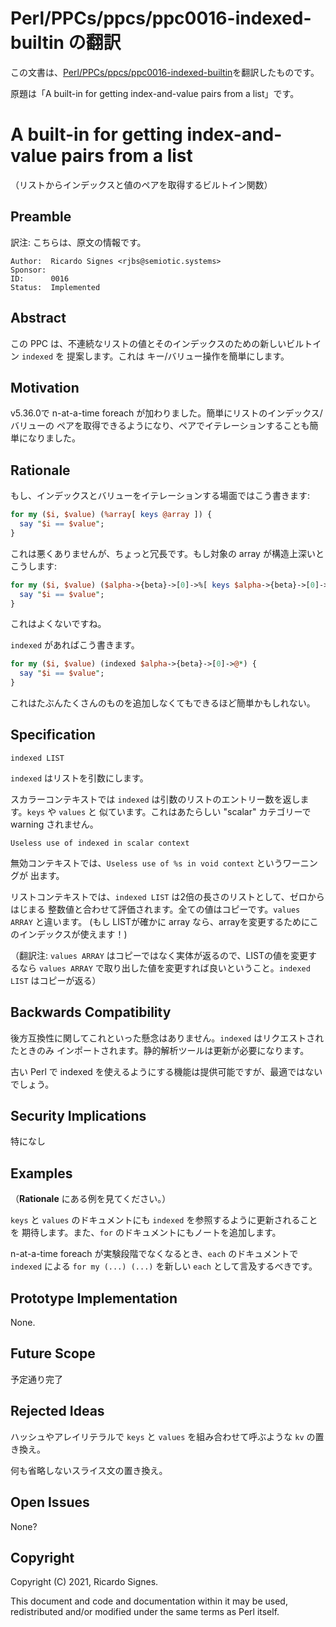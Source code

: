 # Perl/PPCs/ppcs/ppc0016-indexed-builtin の翻訳

この文書は、[Perl/PPCs/ppcs/ppc0016-indexed-builtin](https://github.com/Perl/PPCs/blob/main/ppcs/ppc0016-indexed-builtin.md)を翻訳したものです。

原題は「A built-in for getting index-and-value pairs from a list」です。

# A built-in for getting index-and-value pairs from a list

（リストからインデックスと値のペアを取得するビルトイン関数）

## Preamble

訳注: こちらは、原文の情報です。

    Author:  Ricardo Signes <rjbs@semiotic.systems>
    Sponsor:
    ID:      0016
    Status:  Implemented

## Abstract

この PPC は、不連続なリストの値とそのインデックスのための新しいビルトイン `indexed` を
提案します。これは キー/バリュー操作を簡単にします。

<!-- original
This PPC proposes `indexed`, a new builtin for interleaving a list of values
with their index in that list.  Among other things, this makes key/value
iteration on arrays easy.
-->

## Motivation

v5.36.0で n-at-a-time foreach が加わりました。簡単にリストのインデックス/バリューの
ペアを取得できるようになり、ペアでイテレーションすることも簡単になりました。

<!-- original
With v5.36.0 poised to add n-at-a-time foreach, easily getting a list of
index/value pairs from an array makes iteration over the pairs also becomes
easy.
-->

## Rationale

もし、インデックスとバリューをイテレーションする場面ではこう書きます:

<!-- original
If we start with the specific case of iterating over the indexes and values of
an array using two-target foreach, we might write this:
-->

```perl
for my ($i, $value) (%array[ keys @array ]) {
  say "$i == $value";
}
```

これは悪くありませんが、ちょっと冗長です。もし対象の array が構造上深いとこうします:

<!-- original
This is tolerable, but a bit verbose.  If we bury our target array deep in a
structure, we get this:
-->

```perl
for my ($i, $value) ($alpha->{beta}->[0]->%[ keys $alpha->{beta}->[0]->@* ]) {
  say "$i == $value";
}
```

これはよくないですね。

`indexed` があればこう書きます。

<!-- original
This is pretty bad.

With `indexed`, we write this:
-->

```perl
for my ($i, $value) (indexed $alpha->{beta}->[0]->@*) {
  say "$i == $value";
}
```

これはたぶんたくさんのものを追加しなくてもできるほど簡単かもしれない。

<!-- original
This is probably about as simple as this can get without some significant new
addition to the language.
-->

## Specification

    indexed LIST

`indexed` はリストを引数にします。

スカラーコンテキストでは `indexed` は引数のリストのエントリー数を返します。`keys` や `values` と
似ています。これはあたらしい "scalar" カテゴリーで warning されません。

<!-- original
`indexed` takes a list of arguments.

In scalar context, `indexed` evalutes to the number of entries in its argument,
just like `keys` or `values`.  This is useless, and issues a warning in the new
"scalar" category:
-->

    Useless use of indexed in scalar context

無効コンテキストでは、`Useless use of %s in void context` というワーニングが
出ます。

リストコンテキストでは、`indexed LIST` は2倍の長さのリストとして、ゼロからはじまる
整数値と合わせて評価されます。全ての値はコピーです。`values ARRAY` と違います。
(もし LISTが確かに array なら、arrayを変更するためにこのインデックスが使えます！)

（翻訳注: `values ARRAY` はコピーではなく実体が返るので、LISTの値を変更するなら
`values ARRAY` で取り出した値を変更すれば良いということ。`indexed LIST` はコピーが返る）

<!-- original
In void context, the `Useless use of %s in void context` warning is issued.

In list context, `indexed LIST` evalutes to a list twice the size of the list,
meshing the values with a list of integers starting from zero.  All values are
copies, unlike `values ARRAY`.  (If your LIST was actually an array, you can
use the index to modify the array that way!)
-->

## Backwards Compatibility

後方互換性に関してこれといった懸念はありません。`indexed` はリクエストされたときのみ
インポートされます。静的解析ツールは更新が必要になります。

古い Perl で indexed を使えるようにする機能は提供可能ですが、最適ではないでしょう。

<!-- original
There should be no significant backwards compatibility concerns.  `indexed`
will be imported only when requested.  Static analysis tools may need to be
updated.

A polyfill for indexed can be provided for older perls, but may not be as
optimizable.
-->

## Security Implications

特になし

<!-- original
Nothing specific predicted.
-->

## Examples

（**Rationale** にある例を見てください。）

`keys` と `values` のドキュメントにも `indexed` を参照するように更新されることを
期待します。また、`for` のドキュメントにもノートを追加します。

n-at-a-time foreach が実験段階でなくなるとき、`each` のドキュメントで
`indexed` による `for my (...) (...)` を新しい `each` として言及するべきです。

<!-- original
(See the examples under **Rationale**.)

I expect that docs for `keys` and `values` will be updated to reference
`indexed` as well, and we'll add a note about it to the documentation on `for`
and possibly pair slices.

When n-at-a-time foreach is no longer experimental, we should refer to the
combination of `for my (...) (...)` with `indexed` as forming an alternative to
`each` in the documentation for `each`.
-->

## Prototype Implementation

None.

## Future Scope

予定通り完了

<!-- original
I believe this will be complete as is.
-->

## Rejected Ideas

ハッシュやアレイリテラルで `keys` と `values` を組み合わせて呼ぶような `kv` の置き換え。

何も省略しないスライス文の置き換え。

<!-- original
This proposal replaces one for `kv` which could be called on hash or array
literals to act like a combination of `keys` and `values`.

That proposal replaced one for a slice syntax that evaluated to a slice that
omitted nothing.
-->

## Open Issues

None?

## Copyright

Copyright (C) 2021, Ricardo Signes.

This document and code and documentation within it may be used, redistributed
and/or modified under the same terms as Perl itself.
